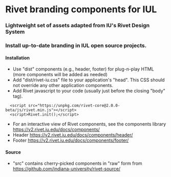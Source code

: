 # Rivet branding components for IUL

### Lightweight set of assets adapted from IU's Rivet Design System       
### Install up-to-date branding in IUL open source projects.

#### Installation
- Use "dist" components (e.g., header, footer) for plug-n-play HTML (more components will be added as needed)      
- Add "dist/rivet-iu.css" file to your application's "head". This CSS should not override any other application components.   
- Add Rivet javascript to your code (usually just before the closing "body" tag). 
```  
  <script src="https://unpkg.com/rivet-core@2.0.0-beta/js/rivet.min.js"></script>
  <script>Rivet.init();</script>
```       
- For an interactive view of Rivet components, see the components library https://v2.rivet.iu.edu/docs/components/
- Header https://v2.rivet.iu.edu/docs/components/header/
- Footer https://v2.rivet.iu.edu/docs/components/footer/

#### Source
- "src" contains cherry-picked components in "raw" form from https://github.com/indiana-university/rivet-source/ 
